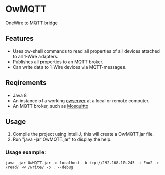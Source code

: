 # OwMQTT
OneWire to MQTT bridge

## Features
  * Uses ow-shell commands to read all properties of all devices attached to all 1-Wire adapters.
  * Publishes all properties to an MQTT broker.
  * Can write data to 1-Wire devices via MQTT-messages.
 
## Reqirements
  * Java 8
  * An instance of a working [owserver](http://owfs.org/index.php?page=owserver) at a local or remote computer.
  * An MQTT broker, such as [Mosquitto](https://mosquitto.org/)
   
## Usage
1. Compile the project using IntelliJ, this will create a OwMQTT.jar file.
2. Run "java -jar OwMQTT.jar" to display the help.

### Usage example:
    java -jar OwMQTT.jar -o localhost -b tcp://192.168.10.245 -i Foo2 -r /read/ -w /write/ -p . --debug
    
